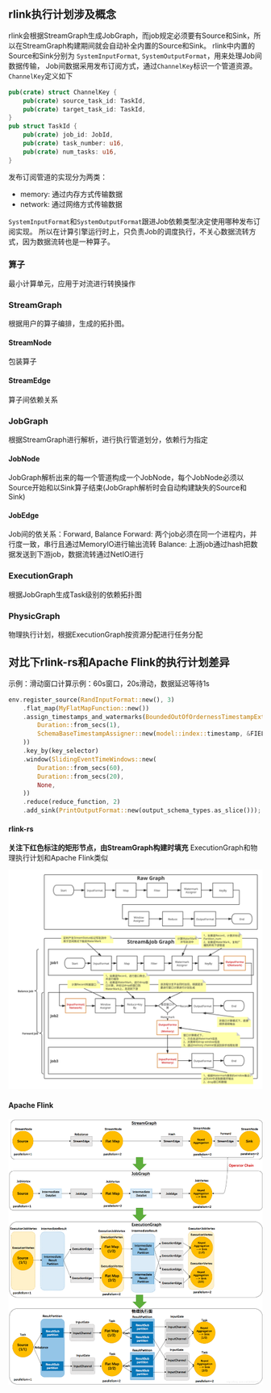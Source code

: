 
## rlink执行计划涉及概念

rlink会根据StreamGraph生成JobGraph，而job规定必须要有Source和Sink，所以在StreamGraph构建期间就会自动补全内置的Source和Sink。
rlink中内置的Source和Sink分别为 `SystemInputFormat`, `SystemOutputFormat`，用来处理Job间数据传输，
Job间数据采用发布订阅方式，通过`ChannelKey`标识一个管道资源。`ChannelKey`定义如下
```rust
pub(crate) struct ChannelKey {
    pub(crate) source_task_id: TaskId,
    pub(crate) target_task_id: TaskId,
}
pub struct TaskId {
    pub(crate) job_id: JobId,
    pub(crate) task_number: u16,
    pub(crate) num_tasks: u16,
}
```

发布订阅管道的实现分为两类：
* memory: 通过内存方式传输数据
* network: 通过网络方式传输数据

`SystemInputFormat`和`SystemOutputFormat`跟进Job依赖类型决定使用哪种发布订阅实现。
所以在计算引擎运行时上，只负责Job的调度执行，不关心数据流转方式，因为数据流转也是一种算子。

### 算子
最小计算单元，应用于对流进行转换操作

### StreamGraph
根据用户的算子编排，生成的拓扑图。

#### StreamNode
包装算子

#### StreamEdge
算子间依赖关系

### JobGraph
根据StreamGraph进行解析，进行执行管道划分，依赖行为指定

#### JobNode
JobGraph解析出来的每一个管道构成一个JobNode，每个JobNode必须以Source开始和以Sink算子结束(JobGraph解析时会自动构建缺失的Source和Sink)

#### JobEdge
Job间的依关系：Forward, Balance
Forward: 两个job必须在同一个进程内，并行度一致，串行且通过MemoryIO进行输出流转
Balance: 上游job通过hash把数据发送到下游job，数据流转通过NetIO进行

### ExecutionGraph
根据JobGraph生成Task级别的依赖拓扑图

### PhysicGraph
物理执行计划，根据ExecutionGraph按资源分配进行任务分配

## 对比下rlink-rs和Apache Flink的执行计划差异
示例：滑动窗口计算示例：60s窗口，20s滑动，数据延迟等待1s
```rust
env.register_source(RandInputFormat::new(), 3)
    .flat_map(MyFlatMapFunction::new())
    .assign_timestamps_and_watermarks(BoundedOutOfOrdernessTimestampExtractor::new(
        Duration::from_secs(1),
        SchemaBaseTimestampAssigner::new(model::index::timestamp, &FIELD_TYPE),
    ))
    .key_by(key_selector)
    .window(SlidingEventTimeWindows::new(
        Duration::from_secs(60),
        Duration::from_secs(20),
        None,
    ))
    .reduce(reduce_function, 2)
    .add_sink(PrintOutputFormat::new(output_schema_types.as_slice()));
```

#### rlink-rs
**关注下红色标注的矩形节点，由StreamGraph构建时填充**
ExecutionGraph和物理执行计划和Apache Flink类似

![img.svg](imgs/rlink-graph.svg)

#### Apache Flink
![img.png](imgs/img.png)